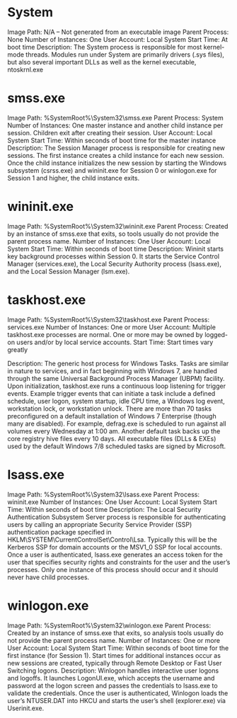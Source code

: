 # System

Image Path: N/A – Not generated from an executable image
Parent Process: None
Number of Instances: One
User Account: Local System
Start Time: At boot time
Description: The System process is responsible for most kernel-mode threads.
Modules run under System are primarily drivers (.sys files), but also several
important DLLs as well as the kernel executable, ntoskrnl.exe

# smss.exe

Image Path: %SystemRoot%\System32\smss.exe
Parent Process: System
Number of Instances: One master instance and another child
instance per session. Children exit after creating their session.
User Account: Local System
Start Time: Within seconds of boot time for the master instance
Description: The Session Manager process is responsible for creating new sessions.
The first instance creates a child instance for each new session. Once the child instance
initializes the new session by starting the Windows subsystem (csrss.exe) and
wininit.exe for Session 0 or winlogon.exe for Session 1 and higher, the
child instance exits.

# wininit.exe

Image Path: %SystemRoot%\System32\wininit.exe
Parent Process: Created by an instance of smss.exe that exits,
so tools usually do not provide the parent process name.
Number of Instances: One
User Account: Local System
Start Time: Within seconds of boot time
Description: Wininit starts key background processes within Session 0. It starts
the Service Control Manager (services.exe), the Local Security Authority process
(lsass.exe), and the Local Session Manager (lsm.exe).

# taskhost.exe

Image Path: %SystemRoot%\System32\taskhost.exe
Parent Process: services.exe
Number of Instances: One or more
User Account: Multiple taskhost.exe processes are normal. One or more may be owned by logged-on users and/or by local service accounts.
Start Time: Start times vary greatly

Description: The generic host process for Windows Tasks. Tasks are similar in nature to services, and in fact beginning with Windows 7, are handled through the same Universal Background Process Manager (UBPM) facility. Upon initialization, taskhost.exe runs a continuous loop listening for trigger events. Example trigger events that can initiate a task include a defined schedule, user logon, system startup, idle CPU time, a Windows log event, workstation lock, or workstation unlock. There are more than 70 tasks preconfigured on a default installation of Windows 7 Enterprise (though many are disabled). For example, defrag.exe is scheduled to run against all volumes every Wednesday at 1:00 am. Another default task backs up the core registry hive files every 10 days. All executable files (DLLs & EXEs) used by the default Windows 7/8 scheduled tasks are signed by Microsoft.

# lsass.exe

Image Path: %SystemRoot%\System32\lsass.exe
Parent Process: wininit.exe
Number of Instances: One
User Account: Local System
Start Time: Within seconds of boot time
Description: The Local Security Authentication Subsystem Server process is
responsible for authenticating users by calling an appropriate Security Service Provider
(SSP) authentication package specified in
HKLM\SYSTEM\CurrentControlSet\Control\Lsa. Typically this
will be the Kerberos SSP for domain accounts or the MSV1_0 SSP for local accounts.
Once a user is authenticated, lsass.exe generates an access token for the user
that specifies security rights and constraints for the user and the user’s processes. Only
one instance of this process should occur and it should never have child processes.

# winlogon.exe

Image Path: %SystemRoot%\System32\winlogon.exe
Parent Process: Created by an instance of smss.exe that exits,
so analysis tools usually do not provide the parent process name.
Number of Instances: One or more
User Account: Local System
Start Time: Within seconds of boot time for the first instance (for
Session 1). Start times for additional instances occur as new sessions are
created, typically through Remote Desktop or Fast User Switching logons.
Description: Winlogon handles interactive user logons and logoffs. It launches
LogonUI.exe, which accepts the username and password at the logon screen and
passes the credentials to lsass.exe to validate the credentials. Once the user
is authenticated, Winlogon loads the user’s NTUSER.DAT into HKCU and starts the
user’s shell (explorer.exe) via Userinit.exe.

